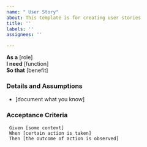 ```yaml
---
name: " User Story"
about: This template is for creating user stories
title: ''
labels: ''
assignees: ''

---
```


**As a** [role]  
**I need** [function]  
**So that** [benefit]  
### Details and Assumptions
 * [document what you know]
 ### Acceptance Criteria  
```gherkin
 Given [some context]
 When [certain action is taken]
 Then [the outcome of action is observed]
 ```
